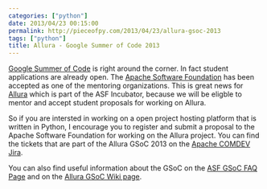 ```yaml
---
categories: ["python"]
date: 2013/04/23 00:15:00
permalink: http://pieceofpy.com/2013/04/23/allura-gsoc-2013
tags: ["python"]
title: Allura - Google Summer of Code 2013
---
```


[Google Summer of Code](http://google-melange.appspot.com/gsoc/homepage/google/gsoc2013) is right around the corner. In fact student applications are already open.
The [Apache Software Foundation](http://www.apache.org/) has been accepted as one of the mentoring organizations.
This is great news for [Allura](http://incubator.apache.org/allura/) which is part of the ASF Incubator, because we will be eligble to mentor and accept
student proposals for working on Allura.

So if you are intersted in working on a open project hosting platform that is written in Python, I encourage you to register and submit a proposal to the
Apache Software Foundation for working on the Allura project. You can find the tickets that are part of the Allura GSoC 2013 on the
[Apache COMDEV Jira](https://issues.apache.org/jira/issues/?filter=12323652&jql=summary%20~%20Allura%20AND%20labels%20%3D%20gsoc2013).

You can also find useful information about the GSoC on the [ASF GSoC FAQ Page](http://community.apache.org/gsoc.html) and on the [Allura GSoC Wiki page](https://sourceforge.net/p/allura/wiki/Google%20Summer%20of%20Code/).
